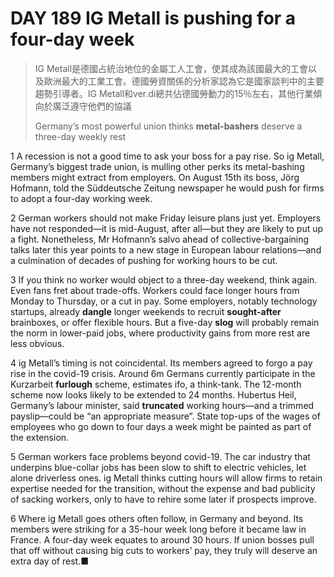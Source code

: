 # DAY 189 IG Metall is pushing for a four-day week
> IG Metall是德國占統治地位的金屬工人工會，使其成為該國最大的工會以及歐洲最大的工業工會。德國勞資關係的分析家認為它是國家談判中的主要趨勢引導者。IG Metall和ver.di總共佔德國勞動力的15％左右，其他行業傾向於廣泛遵守他們的協議
 > 
> Germany’s most powerful union thinks **metal-bashers** deserve a three-day weekly rest
 > 

1 A recession is not a good time to ask your boss for a pay rise. So ig Metall, Germany’s biggest trade union, is mulling other perks its metal-bashing members might extract from employers. On August 15th its boss, Jörg Hofmann, told the Süddeutsche Zeitung newspaper he would push for firms to adopt a four-day working week.

2 German workers should not make Friday leisure plans just yet. Employers have not responded—it is mid-August, after all—but they are likely to put up a fight. Nonetheless, Mr Hofmann’s salvo ahead of collective-bargaining talks later this year points to a new stage in European labour relations—and a culmination of decades of pushing for working hours to be cut.

3 If you think no worker would object to a three-day weekend, think again. Even fans fret about trade-offs. Workers could face longer hours from Monday to Thursday, or a cut in pay. Some employers, notably technology startups, already **dangle** longer weekends to recruit **sought-after** brainboxes, or offer flexible hours. But a five-day **slog** will probably remain the norm in lower-paid jobs, where productivity gains from more rest are less obvious.

4 ig Metall’s timing is not coincidental. Its members agreed to forgo a pay rise in the covid-19 crisis. Around 6m Germans currently participate in the Kurzarbeit **furlough** scheme, estimates ifo, a think-tank. The 12-month scheme now looks likely to be extended to 24 months. Hubertus Heil, Germany’s labour minister, said **truncated** working hours—and a trimmed payslip—could be “an appropriate measure”. State top-ups of the wages of employees who go down to four days a week might be painted as part of the extension.

5 German workers face problems beyond covid-19. The car industry that underpins blue-collar jobs has been slow to shift to electric vehicles, let alone driverless ones. ig Metall thinks cutting hours will allow firms to retain expertise needed for the transition, without the expense and bad publicity of sacking workers, only to have to rehire some later if prospects improve.

6 Where ig Metall goes others often follow, in Germany and beyond. Its members were striking for a 35-hour week long before it became law in France. A four-day week equates to around 30 hours. If union bosses pull that off without causing big cuts to workers’ pay, they truly will deserve an extra day of rest.■

